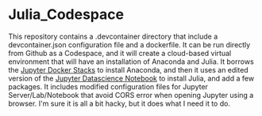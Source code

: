 # Julia_Codespace

This repository contains a .devcontainer directory that include a devcontainer.json configuration file and a dockerfile. It can be run directly from Github as a Codespace, and it will create a cloud-based virtual environment that will have an installation of Anaconda and Julia. It borrows the [Jupyter Docker Stacks](https://jupyter-docker-stacks.readthedocs.io/en/latest/) to install Anaconda, and then it uses an edited version of the [Jupyter Datascience Notebook](https://github.com/jupyter/docker-stacks/tree/main/datascience-notebook) to install Julia, and add a few packages.  It includes modified configuration files for Jupyter Server/Lab/Notebook that avoid CORS error when opening Jupyter using a browser. I'm sure it is all a bit hacky, but it does what I need it to do.
